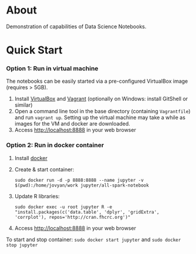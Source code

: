# About

Demonstration of capabilities of Data Science Notebooks.

# Quick Start

### Option 1: Run in virtual machine

The notebooks can be easily started via a pre-configured VirtualBox image (requires > 5GB).

1.  Install [VirtualBox](https://www.virtualbox.org/) and [Vagrant](https://www.vagrantup.com/) (optionally on Windows: install GitShell or similar)
2.  Open a command line tool in the base directory (containing `Vagrantfile`) and run `vagrant up`. Setting up the virtual machine may take a while as images for the VM and docker are downloaded.
3.  Access [http://localhost:8888](http://localhost:8888) in your web browser

### Option 2: Run in docker container

1.  Install [docker](https://www.docker.com/)
2.  Create & start container:

        sudo docker run -d -p 8888:8888 --name jupyter -v $(pwd):/home/jovyan/work jupyter/all-spark-notebook
3.  Update R libraries:

        sudo docker exec -u root jupyter R -e "install.packages(c('data.table', 'dplyr', 'gridExtra', 'corrplot'), repos='http://cran.fhcrc.org')"
4.  Access [http://localhost:8888](http://localhost:8888) in your web browser
 
To start and stop container: ```sudo docker start jupyter``` and ```sudo docker stop jupyter```

